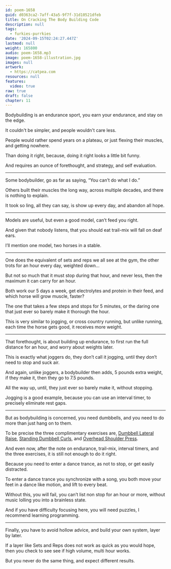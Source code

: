 ```yaml
---
id: poem-1658
guid: d0363ca2-7aff-43a5-9f7f-31d10521dfeb
title: On Cracking The Body Building Code
description: null
tags:
  - furkies-purrkies
date: '2024-09-15T02:24:27.447Z'
lastmod: null
weight: 165800
audio: poem-1658.mp3
image: poem-1658-illustration.jpg
images: null
artwork:
  - https://catpea.com
resources: null
features:
  video: true
raw: true
draft: false
chapter: 11
---
```


Bodybuilding is an endurance sport,
you earn your endurance, and stay on the edge.

It couldn't be simpler,
and people wouldn't care less.

People would rather spend years on a plateau,
or just flexing their muscles, and getting nowhere.

Than doing it right,
because, doing it right looks a little bit funny.

And requires an ounce of forethought,
and strategy, and self evaluation.

---

Some bodybuilder, go as far as saying,
“You can’t do what I do.”

Others built their muscles the long way,
across multiple decades, and there is nothing to explain.

It took so ling, all they can say,
is show up every day, and abandon all hope.

---

Models are useful,
but even a good model, can’t feed you right.

And given that nobody listens,
that you should eat trail-mix will fall on deaf ears.

I’ll mention one model,
two horses in a stable.

---

One does the equivalent of sets and reps we all see at the gym,
the other trots for an hour every day, weighted down…

But not so much that it must stop during that hour,
and never less, then the maximum it can carry for an hour.

Both work our 5 days a week, get electrolytes and protein in their feed,
and which horse will grow muscle, faster?

The one that takes a few steps and stops for 5 minutes,
or the daring one that just ever so barely make it thorough the hour.

This is very similar to jogging, or cross country running,
but unlike running, each time the horse gets good, it receives more weight.

---

That forethought, is about building up endurance,
to first run the full distance for an hour, and worry about weights later.

This is exactly what joggers do,
they don’t call it jogging, until they don’t need to stop and suck air.

And again, unlike joggers, a bodybuilder then adds,
5 pounds extra weight, if they make it, then they go to 7.5 pounds.

All the way up, until, they just ever so barely make it,
without stopping.

Jogging is a good example, because you can use an interval timer,
to precisely eliminate rest gaps.

---

But as bodybuilding is concerned, you need dumbbells,
and you need to do more than just hang on to them.

To be precise the three complimentary exercises are,
[Dumbbell Lateral Raise][1], [Standing Dumbbell Curls][2], and [Overhead Shoulder Press][3].

And even now, after the note on endurance, trail-mix, interval timers,
and the three exercises, it is still not enough to do it right.

Because you need to enter a dance trance,
as not to stop, or get easily distracted.

To enter a dance trance you synchronize with a song,
you both move your feet in a dance like motion, and lift to every beat.

Without this, you will fail, you can’t list non stop for an hour or more,
without music lolling you into a brainless state.

And if you have difficulty focusing here,
you will need puzzles, I recommend learning programming.

---

Finally, you have to avoid hollow advice,
and build your own system, layer by later.

If a layer like Sets and Reps does not work as quick as you would hope,
then you check to see see if high volume, multi hour works.

But you never do the same thing,
and expect different results.

[1]: https://youtu.be/FeJP4E4Z-PY?t=121
[2]: https://youtu.be/av7-8igSXTs
[3]: https://youtu.be/Gu1t7X2yq4M?t=153
[4]: https://www.youtube.com/watch?v=WjOuEruzoh0&pp=ygUfa2Vuamkga2F3YWkgZ2hvc3QgaW4gdGhlIHNoZWxsIA%3D%3D
